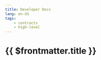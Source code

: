 ```yaml
---
title: Developer Docs
lang: en-US
tags:
    - contracts
    - high-level
---
```


# {{ $frontmatter.title }}
